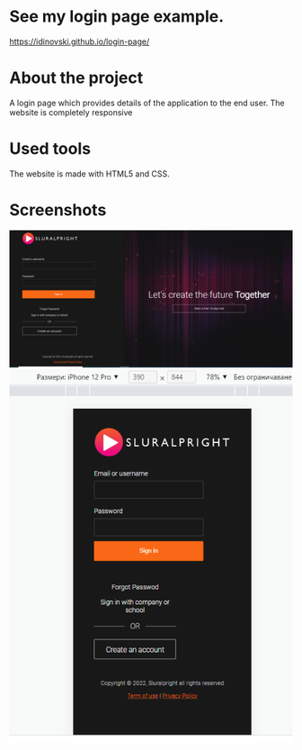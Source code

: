 # See my login page example.
https://idinovski.github.io/login-page/

# About the project
A login page which provides details of the application to the end user.
The website is completely responsive

# Used tools
The website is made with HTML5 and CSS.

# Screenshots
![](images/screenshot.png)
![](images/screenshot-390x844.png)
